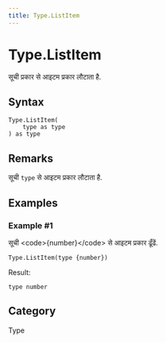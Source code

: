 ```yaml
---
title: Type.ListItem
---
```


# Type.ListItem


सूची प्रकार से आइटम प्रकार लौटाता है.


## Syntax

```powerquery
Type.ListItem(
    type as type
) as type
```


## Remarks

सूची <code>type</code> से आइटम प्रकार लौटाता है.


## Examples

### Example #1 
सूची &lt;code&gt;\{number}&lt;/code&gt; से आइटम प्रकार ढूँढें.
```powerquery
Type.ListItem(type {number})
```

Result: 
```powerquery
type number
```




## Category
Type
